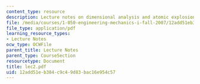 ```yaml
---
content_type: resource
description: Lecture notes on dimensional analysis and atomic explosions.
file: /media/courses/1-050-engineering-mechanics-i-fall-2007/12add51eb384c9c49d83bac16e954c57_lec2.pdf
file_type: application/pdf
learning_resource_types:
- Lecture Notes
ocw_type: OCWFile
parent_title: Lecture Notes
parent_type: CourseSection
resourcetype: Document
title: lec2.pdf
uid: 12add51e-b384-c9c4-9d83-bac16e954c57
---
```

